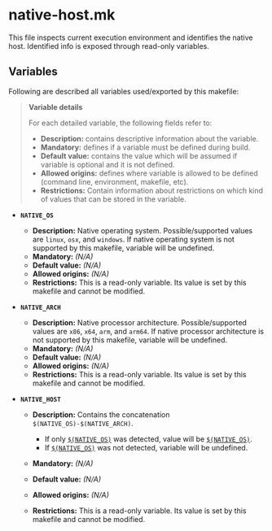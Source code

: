 # native-host.mk

This file inspects current execution environment and identifies the native host. Identified info is exposed through read-only variables.

## Variables

Following are described all variables used/exported by this makefile:

> **Variable details**
>
> For each detailed variable, the following fields refer to:
>
> * **Description:** contains descriptive information about the variable.
> * **Mandatory:** defines if a variable must be defined during build.
> * **Default value:** contains the value which will be assumed if variable is optional and it is not defined.
> * **Allowed origins:** defines where variable is allowed to be defined (command line, environment, makefile, etc).
> * **Restrictions:** Contain information about restrictions on which kind of values that can be stored in the variable.

<a name="NATIVE_OS"></a>
* **`NATIVE_OS`**

  * **Description:** Native operating system. Possible/supported values are `linux`, `osx`, and `windows`. If native operating system is not supported by this makefile, variable will be undefined.
  * **Mandatory:** _(N/A)_
  * **Default value:** _(N/A)_
  * **Allowed origins:** _(N/A)_
  * **Restrictions:** This is a read-only variable. Its value is set by this makefile and cannot be modified.

<a name="NATIVE_ARCH"></a>
* **`NATIVE_ARCH`**

  * **Description:** Native processor architecture. Possible/supported values are `x86`, `x64`, `arm`, and `arm64`. If native processor architecture is not supported by this makefile, variable will be undefined.
  * **Mandatory:** _(N/A)_
  * **Default value:** _(N/A)_
  * **Allowed origins:** _(N/A)_
  * **Restrictions:** This is a read-only variable. Its value is set by this makefile and cannot be modified.

<a name="NATIVE_HOST"></a>
* **`NATIVE_HOST`**

  * **Description:** Contains the concatenation `$(NATIVE_OS)-$(NATIVE_ARCH)`.

    * If only [`$(NATIVE_OS)`](#NATIVE_OS) was detected, value will be [`$(NATIVE_OS)`](#NATIVE_OS).
    * If  [`$(NATIVE_OS)`](#NATIVE_OS) was not detected, variable will be undefined.

  * **Mandatory:** _(N/A)_
  * **Default value:** _(N/A)_
  * **Allowed origins:** _(N/A)_
  * **Restrictions:** This is a read-only variable. Its value is set by this makefile and cannot be modified.
